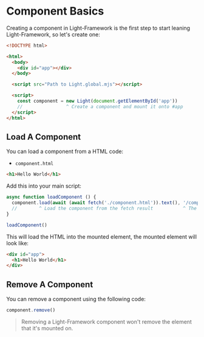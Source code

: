# Component Basics
Creating a component in Light-Framework is the first step to start leaning Light-Framework, so let's create one:

```html
<!DOCTYPE html>

<html>
  <body>
    <div id="app"></div>
  </body>

  <script src="Path to Light.global.mjs"></script>

  <script>
    const component = new Light(document.getElementById('app'))
    //                ^ Create a component and mount it onto #app
  </script>
</html>
```

## Load A Component
You can load a component from a HTML code:

* `component.html`
```html
<h1>Hello World</h1>
```

Add this into your main script:
```js
async function loadComponent () {
  component.load(await (await fetch('./component.html')).text(), '/component.html')
  //        ^ Load the component from the fetch result           ^ The path of the component, this is useful for relative path importing in the component
}

loadComponent()
```

This will load the HTML into the mounted element, the mounted element will look like:
```html
<div id="app">
  <h1>Hello World</h1>
</div>
```

## Remove A Component
You can remove a component using the following code:

```js
component.remove()
```

> Removing a Light-Framework component won't remove the element that it's mounted on.
